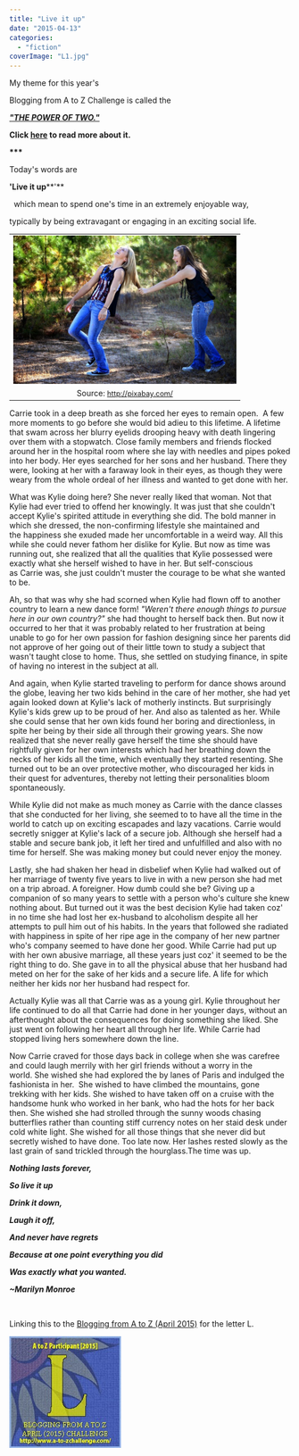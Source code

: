 ```yaml
---
title: "Live it up"
date: "2015-04-13"
categories: 
  - "fiction"
coverImage: "L1.jpg"
---
```


My theme for this year's

Blogging from A to Z Challenge is called the

**[_"THE POWER OF TWO."_](http://ifsbutsandsetcs.com/2015/03/22/the-power-of-two/)**

**Click [here](https://www.blogger.com/) to read more about it.**

**\*\*\***

Today's words are

**'Live it up****'**

  which mean to spend one's time in an extremely enjoyable way,

typically by being extravagant or engaging in an exciting social life.

<table class="tr-caption-container" style="margin-left: auto; margin-right: auto; text-align: center;" cellspacing="0" cellpadding="0" align="center"><tbody><tr><td style="text-align: center;"><a style="margin-left: auto; margin-right: auto;" href="http://ifsbutsandsetcs.com/wp-content/uploads/2015/04/L1-1024x682.jpg"><img src="images/L1-1024x682.jpg" width="400" height="266" border="0"></a></td></tr><tr><td class="tr-caption" style="text-align: center;">Source:&nbsp;<a style="font-size: 12.8000001907349px;" href="http://pixabay.com/">http://pixabay.com/</a></td></tr></tbody></table>

Carrie took in a deep breath as she forced her eyes to remain open.  A few more moments to go before she would bid adieu to this lifetime. A lifetime that swam across her blurry eyelids drooping heavy with death lingering over them with a stopwatch. Close family members and friends flocked around her in the hospital room where she lay with needles and pipes poked into her body. Her eyes searched for her sons and her husband. There they were, looking at her with a faraway look in their eyes, as though they were weary from the whole ordeal of her illness and wanted to get done with her.

What was Kylie doing here? She never really liked that woman. Not that Kylie had ever tried to offend her knowingly. It was just that she couldn't accept Kylie's spirited attitude in everything she did. The bold manner in which she dressed, the non-confirming lifestyle she maintained and the happiness she exuded made her uncomfortable in a weird way. All this while she could never fathom her dislike for Kylie. But now as time was running out, she realized that all the qualities that Kylie possessed were exactly what she herself wished to have in her. But self-conscious as Carrie was, she just couldn't muster the courage to be what she wanted to be.

Ah, so that was why she had scorned when Kylie had flown off to another country to learn a new dance form! _"Weren't there enough things to pursue here in our own country?"_ she had thought to herself back then. But now it occurred to her that it was probably related to her frustration at being unable to go for her own passion for fashion designing since her parents did not approve of her going out of their little town to study a subject that wasn't taught close to home. Thus, she settled on studying finance, in spite of having no interest in the subject at all.

And again, when Kylie started traveling to perform for dance shows around the globe, leaving her two kids behind in the care of her mother, she had yet again looked down at Kylie's lack of motherly instincts. But surprisingly Kylie's kids grew up to be proud of her. And also as talented as her. While she could sense that her own kids found her boring and directionless, in spite her being by their side all through their growing years. She now realized that she never really gave herself the time she should have rightfully given for her own interests which had her breathing down the necks of her kids all the time, which eventually they started resenting. She turned out to be an over protective mother, who discouraged her kids in their quest for adventures, thereby not letting their personalities bloom spontaneously.

While Kylie did not make as much money as Carrie with the dance classes that she conducted for her living, she seemed to to have all the time in the world to catch up on exciting escapades and lazy vacations. Carrie would secretly snigger at Kylie's lack of a secure job. Although she herself had a stable and secure bank job, it left her tired and unfulfilled and also with no time for herself. She was making money but could never enjoy the money.

Lastly, she had shaken her head in disbelief when Kylie had walked out of her marriage of twenty five years to live in with a new person she had met on a trip abroad. A foreigner. How dumb could she be? Giving up a companion of so many years to settle with a person who's culture she knew nothing about. But turned out it was the best decision Kylie had taken coz' in no time she had lost her ex-husband to alcoholism despite all her attempts to pull him out of his habits. In the years that followed she radiated with happiness in spite of her ripe age in the company of her new partner who's company seemed to have done her good. While Carrie had put up with her own abusive marriage, all these years just coz' it seemed to be the right thing to do. She gave in to all the physical abuse that her husband had meted on her for the sake of her kids and a secure life. A life for which neither her kids nor her husband had respect for.

Actually Kylie was all that Carrie was as a young girl. Kylie throughout her life continued to do all that Carrie had done in her younger days, without an afterthought about the consequences for doing something she liked. She just went on following her heart all through her life. While Carrie had stopped living hers somewhere down the line.

Now Carrie craved for those days back in college when she was carefree and could laugh merrily with her girl friends without a worry in the world. She wished she had explored the by lanes of Paris and indulged the fashionista in her.  She wished to have climbed the mountains, gone trekking with her kids. She wished to have taken off on a cruise with the handsome hunk who worked in her bank, who had the hots for her back then. She wished she had strolled through the sunny woods chasing butterflies rather than counting stiff currency notes on her staid desk under cold white light. She wished for all those things that she never did but secretly wished to have done. Too late now. Her lashes rested slowly as the last grain of sand trickled through the hourglass.The time was up.

_**Nothing lasts forever,**_

_**So live it up**_

_**Drink it down,**_

_**Laugh it off,**_

_**And never have regrets**_

_**Because at one point everything you did**_

_**Was exactly what you wanted.**_

_**~Marilyn Monroe**_

 

Linking this to the [Blogging from A to Z (April 2015)](http://www.a-to-zchallenge.com/) for the letter L.

[![](images/L.jpg)](http://ifsbutsandsetcs.com/wp-content/uploads/2015/04/L.jpg)
